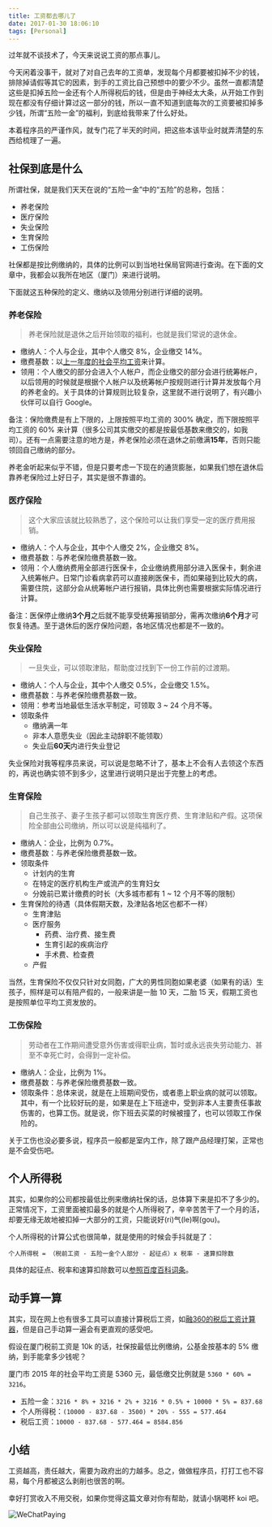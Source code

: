 ```yaml
---
title: 工资都去哪儿了
date: 2017-01-30 18:06:10
tags: [Personal]
---
```


过年就不谈技术了，今天来说说工资的那点事儿。

今天闲着没事干，就对了对自己去年的工资单，发现每个月都要被扣掉不少的钱，排除掉请假等其它的因素，到手的工资比自己预想中的要少不少。虽然一直都清楚这些是扣掉五险一金还有个人所得税后的钱，但是由于神经太大条，从开始工作到现在都没有仔细计算过这一部分的钱，所以一直不知道到底每次的工资要被扣掉多少钱，所谓“五险一金”的福利，到底给我带来了什么好处。

本着程序员的严谨作风，就专门花了半天的时间，把这些本该毕业时就弄清楚的东西给梳理了一遍。

<!-- more -->

## 社保到底是什么

所谓社保，就是我们天天在说的“五险一金”中的“五险”的总称，包括：

* 养老保险
* 医疗保险
* 失业保险
* 生育保险
* 工伤保险

社保都是按比例缴纳的，具体的比例可以到当地社保局官网进行查询。在下面的文章中，我都会以我所在地区（厦门）来进行说明。

下面就这五种保险的定义、缴纳以及领用分别进行详细的说明。

### 养老保险

> 养老保险就是退休之后开始领取的福利，也就是我们常说的退休金。

* 缴纳人：个人与企业，其中个人缴交 8%，企业缴交 14%。
* 缴费基数：以[上一年度的社会平均工资](http://www.xm-l-tax.gov.cn/xmds/03/03-10.htm)来计算。
* 领用：个人缴交的部分会进入个人帐户，而企业缴交的部分会进行统筹帐户，以后领用的时候就是根据个人帐户以及统筹帐户按规则进行计算并发放每个月的养老金的。关于具体的计算规则比较复杂，这里就不进行说明了，有兴趣小伙伴可以自行 Google。

备注：保险缴费是有上下限的，上限按照平均工资的 300% 确定，而下限按照平均工资的 60% 来计算（很多公司其实缴交的都是按最低基数来缴交的，如我司）。还有一点需要注意的地方是，养老保险必须在退休之前缴满**15年**，否则只能领回自己缴纳的部分。

养老金听起来似乎不错，但是只要考虑一下现在的通货膨胀，如果我们想在退休后靠养老保险过上好日子，其实是很不靠谱的。

### 医疗保险

> 这个大家应该就比较熟悉了，这个保险可以让我们享受一定的医疗费用报销。

* 缴纳人：个人与企业，其中个人缴交 2%，企业缴交 8%。
* 缴费基数：与养老保险缴费基数一致。
* 领用：个人缴纳费用全部进行医保卡，企业缴纳费用部分进入医保卡，剩余进入统筹帐户。日常门诊看病拿药可以直接刷医保卡，而如果碰到比较大的病，需要住院，这部分会从统筹帐户进行报销，具体比例也需要根据实际情况进行计算。

备注：医保停止缴纳**3个月**之后就不能享受统筹报销部分，需再次缴纳**6个月**才可恢复待遇。至于退休后的医疗保险问题，各地区情况也都是不一致的。

### 失业保险

> 一旦失业，可以领取津贴，帮助度过找到下一份工作前的过渡期。

* 缴纳人：个人与企业，其中个人缴交 0.5%，企业缴交 1.5%。
* 缴费基数：与养老保险缴费基数一致。
* 领用：参考当地最低生活水平制定，可领取 3 ~ 24 个月不等。
* 领取条件
	- 缴纳满一年
	- 非本人意愿失业（因此主动辞职不能领取）
	- 失业后**60天**内进行失业登记

失业保险对我等程序员来说，可以说是忽略不计了，基本上不会有人去领这个东西的，再说也确实领不到多少，这里进行说明只是出于完整上的考虑。

### 生育保险

> 自己生孩子、妻子生孩子都可以领取生育医疗费、生育津贴和产假。这项保险全部由公司缴纳，所以可以说是纯福利了。

* 缴纳人：企业，比例为 0.7%。
* 缴费基数：与养老保险缴费基数一致。
* 领取条件
	- 计划内的生育
	- 在特定的医疗机构生产或流产的生育妇女
	- 分娩前已累计缴费的时长（大多城市都有 1 ~ 12 个月不等的限制）
* 生育保险的待遇（具体假期天数，及津贴各地区也都不一样）
	- 生育津贴
	- 医疗服务
		- 药费、治疗费、接生费
		- 生育引起的疾病治疗
		- 手术费、检查费
	- 产假

当然，生育保险不仅仅只针对女同胞，广大的男性同胞如果老婆（如果有的话）生孩子，照样是可以有陪产假的，一般来讲是一胎 10 天，二胎 15 天，假期工资也是按照单位平均工资发放的。

### 工伤保险

> 劳动者在工作期间遭受意外伤害或得职业病，暂时或永远丧失劳动能力、甚至不幸死亡时，会得到一定补偿。

* 缴纳人：企业，比例为 1%。
* 缴费基数：与养老保险缴费基数一致。
* 领取条件：总体来说，就是在上班期间受伤，或者患上职业病的就可以领取。其中，有一个比较好玩的是，如果是在上下班途中，受到非本人主要责任事故伤害的，也算工伤。就是说，你下班去买菜的时候被撞了，也可以领取工作保险的。

关于工伤也没必要多说，程序员一般都是室内工作，除了跟产品经理打架，正常也是不会受伤吧。

## 个人所得税

其实，如果你的公司都按最低比例来缴纳社保的话，总体算下来是扣不了多少的。正常情况下，工资里面被扣最多的就是个人所得税了，辛辛苦苦干了一个月的活，却要无缘无故地被扣掉一大部分的工资，只能说好(ri)气(le)啊(gou)。

个人所得税的计算公式也很简单，就是使用的时候会手抖就是了：

```
个人所得税 = （税前工资 - 五险一金个人部分 - 起征点）x 税率 - 速算扣除数
```

具体的起征点、税率和速算扣除数可以[参照百度百科词条](http://baike.baidu.com/view/849798.htm)。

## 动手算一算

其实，现在网上也有很多工具可以直接计算税后工资，如[融360的税后工资计算器](https://www.rong360.com/calculator/gerensuodeshui.html)，但是自己手动算一遍会有更直观的感受吧。

假设在厦门税前工资是 10k 的话，社保按最低比例缴纳，公基金按基本的 5% 缴纳，到手能拿多少钱呢？

厦门市 2015 年的社会平均工资是 5360 元，最低缴交比例就是 `5360 * 60% = 3216`。

* 五险一金：`3216 * 8% + 3216 * 2% + 3216 * 0.5% + 10000 * 5% = 837.68`
* 个人所得税：`(10000 - 837.68 - 3500) * 20% - 555 = 577.464`
* 税后工资：`10000 - 837.68 - 577.464 = 8584.856`

## 小结

工资越高，责任越大，需要为政府出的力越多。总之，做做程序员，打打工也不容易，每个月都被这么剥削也很苦的啊。

幸好打赏收入不用交税，如果你觉得这篇文章对你有帮助，就请小锅喝杯 koi 吧。

![WeChatPaying](http://7xqonv.com1.z0.glb.clouddn.com/wechatpaying.png)

